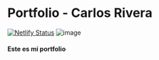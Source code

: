 # Portfolio - Carlos Rivera
[![Netlify Status](https://api.netlify.com/api/v1/badges/f6a1a82d-e1e9-4a97-a89a-a506c3609502/deploy-status)](https://app.netlify.com/sites/portfolio-carlos-rivera/deploys)
![image](https://github.com/user-attachments/assets/479052c2-9e67-448e-98dc-8181312efffc)




#### Este es mi portfolio
